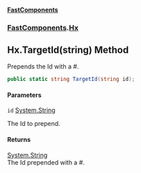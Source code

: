 #### [FastComponents](FastComponents.md 'FastComponents')
### [FastComponents](FastComponents.md 'FastComponents').[Hx](FastComponents.Hx.md 'FastComponents.Hx')

## Hx.TargetId(string) Method

Prepends the Id with a #.

```csharp
public static string TargetId(string id);
```
#### Parameters

<a name='FastComponents.Hx.TargetId(string).id'></a>

`id` [System.String](https://docs.microsoft.com/en-us/dotnet/api/System.String 'System.String')

The Id to prepend.

#### Returns
[System.String](https://docs.microsoft.com/en-us/dotnet/api/System.String 'System.String')  
The Id prepended with a #.